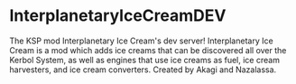 # InterplanetaryIceCreamDEV
The KSP mod Interplanetary Ice Cream's dev server!
Interplanetary Ice Cream is a mod which adds ice creams that can be discovered all over the Kerbol System, as well as engines that use ice creams as fuel, ice cream harvesters, and ice cream converters. 
Created by Akagi and Nazalassa.
